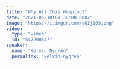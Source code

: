 ```yaml
---
title: "Why All This Weeping?"
date: "2021-05-10T09:30:00.000Z"
image: "https://i.imgur.com/vUIj109.png"
video:
  type: "vimeo"
  id: "547290647"
speaker:
  name: "Kelvin Nygren"
  permalink: "kelvin-nygren"
---
```


